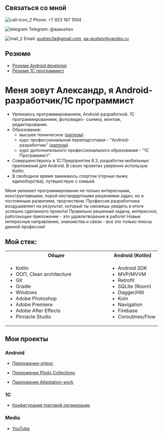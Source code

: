 ## Связаться со мной

![call-icon_2](https://github.com/AlexAAushev/AlexAAushev/assets/126689986/73d2fd64-ca45-4529-93b8-6744a8268095)
 Phone:
+7 923 167 1004
<!-- (./editable/icons/phone.jpg) -->
![telegram](https://github.com/AlexAAushev/AlexAAushev/assets/126689986/39859596-dda6-4b97-ab34-b68b06e70c3c)
 Telegram: 
@aaaushev
<!-- (./editable/icons/telegramm.jpg) -->
![mail_2](https://github.com/AlexAAushev/AlexAAushev/assets/126689986/8662ef0d-363e-4b4c-96d5-4b2fad47d0f7)
 Email: aushev3a@gmail.com,   aa-aushev@yandex.ru 
<!-- (./editable/icons/email.jpg) -->

## Резюме
- [Резюме Android developer](https://docs.google.com/document/d/1SOs7oIc6VuRzmtiPhwvwsLFATvTB3SluRXfkDNbw6Z4/edit?usp=sharing)
- [Резюме 1С программист](https://docs.google.com/document/d/1VjMalvcV-Zr2UDAdzOJFQRcNM85KXrZll2WM_MKZYKI/edit?usp=sharing)

# Меня зовут Александр, я Android-разработчик/1С программист
<!-- (./diplom/.pdf) -->
- Увлекаюсь программированием, Android-разработкой, 1С программированием, фото/видео- съемка, монтаж, редактирование.
- Образование:
  -  высшее техническое ([диплом](https://drive.google.com/file/d/1uPK1Zlw1QBgCMeVRrrVVQ49MxBR5muLd/view?usp=share_link)).
  -  курс профессиональной переподготовки - "Android-разработчик" ([диплом](https://drive.google.com/file/d/1DfLaqQyjLgo7jhVxBWl9RxaJ4lLiL5OB/view?usp=sharing)).
  -  курс дополнительного профессионального образования - "1С Программист" 
- Совершенствуюсь  в  1С:Предприятии 8.3,  разработке мобильных приложений для Android.  В своих проектах уверенно использую  Kotlin.
- В свободное время занимаюсь спортом (горные лыжи, единоборства), путешествую с семьей.

Меня увлекает программирование не только интересными, конструктивными, порой нестандартными решениями задач, но и постоянным развитием, творчеством. Профессия разработчика воодушевляет на результат, который ты сможешь увидеть в итоге успешно сделанного проекта! Правильно решенная задача, интересное, работающее приложение - это  удовлетворение в работе! Новые интересные направления, знакомства и связи - все это только плюсы данной профессии!

## Мой стек:
<table>
  <tr>
    <th>Общее</th>
    <th>Android (Kotlin)</th>
    
  </tr>
  <tr>
    <td width=100%>
      <ul>
        <li>Kotlin</li>
        <li>ООП, Clean architecture</li>
        <li>Git</li>
        <li>Gradle</li>
        <li>Windows</li>
        <li>Adobe Photoshop</li>
        <li>Adobe Premiere</li>
        <li>Adobe After Effects</li>
        <li>Pinnacle Studio</li>
<!--       </ul>
    </td>
    <td>
      <ul> -->
<!--         <li></li> -->
<!--         <li></li>
        <li></li> -->
<!--         <li></li> -->
<!--         <li></li>
        <li></li> -->
      </ul>
    </td>
    <td>
      <ul>
        <li>Android SDK</li>
        <li>MVP/MVVM</li>
        <li>Retrofit</li>
        <li>SQLite (Room)</li>
        <li>Dagger/Hilt</li>
        <li>Koin</li>
        <li>Navigation</li>
        <li>Firebase</li>
        <li>Coroutines/Flow</li>
      </ul>
    </td>
  </tr>
</table>

## Мои проекты

### Android
- [Приложение-опрос ](https://github.com/AlexAAushev/quiz-application.git)

- [Приложение Photo Collections ](https://github.com/AlexAAushev/photo-collections.git)

- [Приложение Attestation-work ](https://github.com/AlexAAushev/attestation-finale-work.git)

### 1С
- [Конфигурация торговой организации ](https://drive.google.com/drive/folders/1ZmDlJjE3xNvd7DSyHQ82Nz7SzxXhZVgg?usp=sharing)
  
### Media
- [YouTube](https://www.youtube.com/@studio3AAA/featured) 
